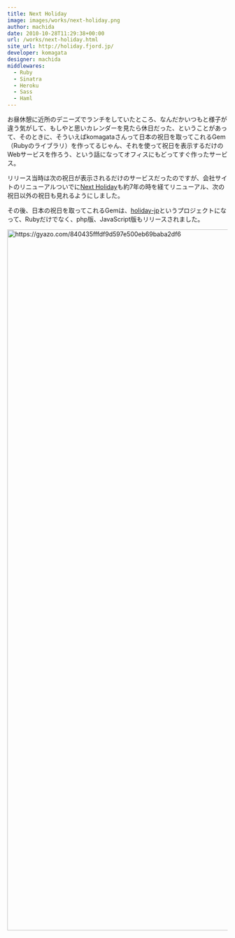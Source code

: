```yaml
---
title: Next Holiday
image: images/works/next-holiday.png
author: machida
date: 2010-10-28T11:29:38+00:00
url: /works/next-holiday.html
site_url: http://holiday.fjord.jp/
developer: komagata
designer: machida
middlewares:
  - Ruby
  - Sinatra
  - Heroku
  - Sass
  - Haml
---
```


お昼休憩に近所のデニーズでランチをしていたところ、なんだかいつもと様子が違う気がして、もしやと思いカレンダーを見たら休日だった、ということがあって、そのときに、そういえばkomagataさんって日本の祝日を取ってこれるGem（Rubyのライブラリ）を作ってるじゃん、それを使って祝日を表示するだけのWebサービスを作ろう、という話になってオフィスにもどってすぐ作ったサービス。

リリース当時は次の祝日が表示されるだけのサービスだったのですが、会社サイトのリニューアルついでに[Next Holiday](http://holiday.fjord.jp/)も約7年の時を経てリニューアル、次の祝日以外の祝日も見れるようにしました。

その後、日本の祝日を取ってこれるGemは、[holiday-jp](https://github.com/holiday-jp)というプロジェクトになって、Rubyだけでなく、php版、JavaScript版もリリースされました。

<img src="https://i.gyazo.com/840435fffdf9d597e500eb69baba2df6.png" alt="https://gyazo.com/840435fffdf9d597e500eb69baba2df6" width="1600"/>
